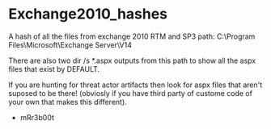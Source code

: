 # Exchange2010_hashes

A hash of all the files from exchange 2010 RTM and SP3 path: C:\Program Files\Microsoft\Exchange Server\V14

There are also two dir /s *.aspx outputs from this path to show all the aspx files that exist by DEFAULT.

If you are hunting for threat actor artifacts then look for aspx files that aren't suposed to be there! (obviosly if you have third party of custome code of your own that makes this different).

- mRr3b00t
